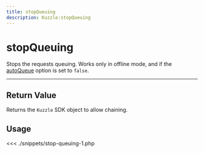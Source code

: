 ```yaml
---
title: stopQueuing
description: Kuzzle:stopQueuing
---
```


# stopQueuing

Stops the requests queuing. Works only in offline mode, and if the [autoQueue](/sdk/php/3/kuzzle/#properties) option is set to `false`.

---

## Return Value

Returns the `Kuzzle` SDK object to allow chaining.

## Usage

<<< ./snippets/stop-queuing-1.php
